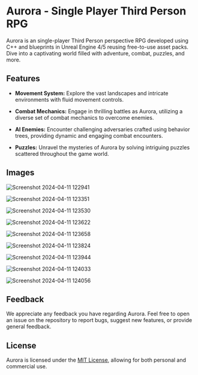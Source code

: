 # Aurora - Single Player Third Person RPG

Aurora is an single-player Third Person perspective RPG developed using C++ and blueprints in Unreal Engine 4/5 reusing free-to-use asset packs. Dive into a captivating world filled with adventure, combat, puzzles, and more.

## Features

- **Movement System:** Explore the vast landscapes and intricate environments with fluid movement controls.
  
- **Combat Mechanics:** Engage in thrilling battles as Aurora, utilizing a diverse set of combat mechanics to overcome enemies.

- **AI Enemies:** Encounter challenging adversaries crafted using behavior trees, providing dynamic and engaging combat encounters.

- **Puzzles:** Unravel the mysteries of Aurora by solving intriguing puzzles scattered throughout the game world.

## Images

![Screenshot 2024-04-11 122941](https://github.com/was-siri-us/Single-Player-RPG-Game-using-CPP-in-UE4-5/assets/116163817/c935771f-986a-4fe4-ba90-6a08eb8aa3b1)

![Screenshot 2024-04-11 123351](https://github.com/was-siri-us/Single-Player-RPG-Game-using-CPP-in-UE4-5/assets/116163817/cfde6e66-8657-48cf-8951-de6cdfe7874d)

![Screenshot 2024-04-11 123530](https://github.com/was-siri-us/Single-Player-RPG-Game-using-CPP-in-UE4-5/assets/116163817/a4531883-5ab0-4244-b8ae-7882d9fa2d32)

![Screenshot 2024-04-11 123622](https://github.com/was-siri-us/Single-Player-RPG-Game-using-CPP-in-UE4-5/assets/116163817/23d8e70b-48ff-460a-bd1c-fb9fa0ca6e5d)

![Screenshot 2024-04-11 123658](https://github.com/was-siri-us/Single-Player-RPG-Game-using-CPP-in-UE4-5/assets/116163817/34da5450-703a-42a5-a492-1b8f96932381)

![Screenshot 2024-04-11 123824](https://github.com/was-siri-us/Single-Player-RPG-Game-using-CPP-in-UE4-5/assets/116163817/4b8ff220-2fc0-488e-a511-a207b0ec9b43)

![Screenshot 2024-04-11 123944](https://github.com/was-siri-us/Single-Player-RPG-Game-using-CPP-in-UE4-5/assets/116163817/58d93d3a-3777-44e0-bf24-2501c468fc4d)

![Screenshot 2024-04-11 124033](https://github.com/was-siri-us/Single-Player-RPG-Game-using-CPP-in-UE4-5/assets/116163817/45a61802-e978-45d2-a8fa-893f97092497)

![Screenshot 2024-04-11 124056](https://github.com/was-siri-us/Single-Player-RPG-Game-using-CPP-in-UE4-5/assets/116163817/9a6ca9fa-726b-4a6d-98c2-1927716d3bc6)

## Feedback

We appreciate any feedback you have regarding Aurora. Feel free to open an issue on the repository to report bugs, suggest new features, or provide general feedback.

## License

Aurora is licensed under the [MIT License](LICENSE), allowing for both personal and commercial use.


